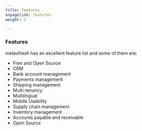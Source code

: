 ```yaml
---
title: Features
onpagelink: features
weight: 2

---
```


### Features

metasfresh has an excellent feature list and some of them are:

- Free and Open Source
- CRM
- Bank account management
- Payments management
- Shipping management
- Multi-tenancy
- Multilingual
- Mobile Usability
- Supply chain management
- Inventory management
- Accounts payable and receivable
- Open Source
 